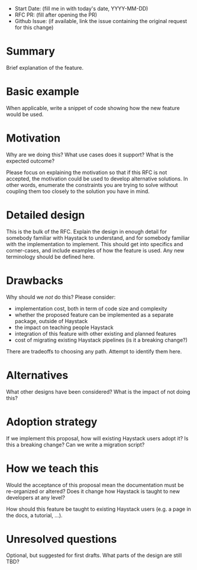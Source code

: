 - Start Date: (fill me in with today's date, YYYY-MM-DD)
- RFC PR: (fill after opening the PR)
- Github Issue: (if available, link the issue containing the original request for this change)

# Summary

Brief explanation of the feature.

# Basic example

When applicable, write a snippet of code showing how the new feature would
be used.

# Motivation

Why are we doing this? What use cases does it support? What is the expected
outcome?

Please focus on explaining the motivation so that if this RFC is not accepted,
the motivation could be used to develop alternative solutions. In other words,
enumerate the constraints you are trying to solve without coupling them too
closely to the solution you have in mind.

# Detailed design

This is the bulk of the RFC. Explain the design in enough detail for somebody
familiar with Haystack to understand, and for somebody familiar with the
implementation to implement. This should get into specifics and corner-cases,
and include examples of how the feature is used. Any new terminology should be
defined here.

# Drawbacks

Why should we *not* do this? Please consider:

- implementation cost, both in term of code size and complexity
- whether the proposed feature can be implemented as a separate package, outside of Haystack
- the impact on teaching people Haystack
- integration of this feature with other existing and planned features
- cost of migrating existing Haystack pipelines (is it a breaking change?)

There are tradeoffs to choosing any path. Attempt to identify them here.

# Alternatives

What other designs have been considered? What is the impact of not doing this?

# Adoption strategy

If we implement this proposal, how will existing Haystack users adopt it? Is
this a breaking change? Can we write a migration script?

# How we teach this

Would the acceptance of this proposal mean the documentation must be re-organized
or altered? Does it change how Haystack is taught to new developers at any level?

How should this feature be taught to existing Haystack users (e.g. a page in the docs,
a tutorial, ...).

# Unresolved questions

Optional, but suggested for first drafts. What parts of the design are still
TBD?